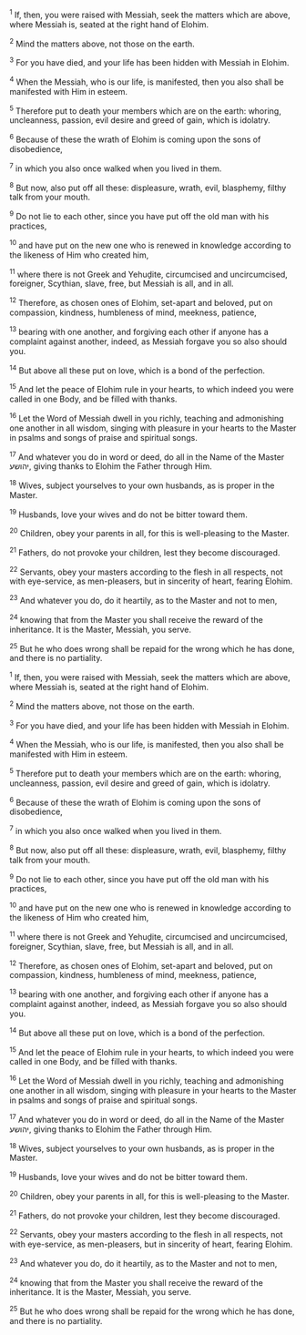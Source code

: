 <sup>1</sup> If, then, you were raised with Messiah, seek the matters which are above, where Messiah is, seated at the right hand of Elohim.

<sup>2</sup> Mind the matters above, not those on the earth.

<sup>3</sup> For you have died, and your life has been hidden with Messiah in Elohim.

<sup>4</sup> When the Messiah, who is our life, is manifested, then you also shall be manifested with Him in esteem.

<sup>5</sup> Therefore put to death your members which are on the earth: whoring, uncleanness, passion, evil desire and greed of gain, which is idolatry.

<sup>6</sup> Because of these the wrath of Elohim is coming upon the sons of disobedience,

<sup>7</sup> in which you also once walked when you lived in them.

<sup>8</sup> But now, also put off all these: displeasure, wrath, evil, blasphemy, filthy talk from your mouth.

<sup>9</sup> Do not lie to each other, since you have put off the old man with his practices,

<sup>10</sup> and have put on the new one who is renewed in knowledge according to the likeness of Him who created him,

<sup>11</sup> where there is not Greek and Yehuḏite, circumcised and uncircumcised, foreigner, Scythian, slave, free, but Messiah is all, and in all.

<sup>12</sup> Therefore, as chosen ones of Elohim, set-apart and beloved, put on compassion, kindness, humbleness of mind, meekness, patience,

<sup>13</sup> bearing with one another, and forgiving each other if anyone has a complaint against another, indeed, as Messiah forgave you so also should you.

<sup>14</sup> But above all these put on love, which is a bond of the perfection.

<sup>15</sup> And let the peace of Elohim rule in your hearts, to which indeed you were called in one Body, and be filled with thanks.

<sup>16</sup> Let the Word of Messiah dwell in you richly, teaching and admonishing one another in all wisdom, singing with pleasure in your hearts to the Master in psalms and songs of praise and spiritual songs.

<sup>17</sup> And whatever you do in word or deed, do all in the Name of the Master יהושע, giving thanks to Elohim the Father through Him.

<sup>18</sup> Wives, subject yourselves to your own husbands, as is proper in the Master.

<sup>19</sup> Husbands, love your wives and do not be bitter toward them.

<sup>20</sup> Children, obey your parents in all, for this is well-pleasing to the Master.

<sup>21</sup> Fathers, do not provoke your children, lest they become discouraged.

<sup>22</sup> Servants, obey your masters according to the flesh in all respects, not with eye-service, as men-pleasers, but in sincerity of heart, fearing Elohim.

<sup>23</sup> And whatever you do, do it heartily, as to the Master and not to men,

<sup>24</sup> knowing that from the Master you shall receive the reward of the inheritance. It is the Master, Messiah, you serve.

<sup>25</sup> But he who does wrong shall be repaid for the wrong which he has done, and there is no partiality.

<sup>1</sup> If, then, you were raised with Messiah, seek the matters which are above, where Messiah is, seated at the right hand of Elohim.

<sup>2</sup> Mind the matters above, not those on the earth.

<sup>3</sup> For you have died, and your life has been hidden with Messiah in Elohim.

<sup>4</sup> When the Messiah, who is our life, is manifested, then you also shall be manifested with Him in esteem.

<sup>5</sup> Therefore put to death your members which are on the earth: whoring, uncleanness, passion, evil desire and greed of gain, which is idolatry.

<sup>6</sup> Because of these the wrath of Elohim is coming upon the sons of disobedience,

<sup>7</sup> in which you also once walked when you lived in them.

<sup>8</sup> But now, also put off all these: displeasure, wrath, evil, blasphemy, filthy talk from your mouth.

<sup>9</sup> Do not lie to each other, since you have put off the old man with his practices,

<sup>10</sup> and have put on the new one who is renewed in knowledge according to the likeness of Him who created him,

<sup>11</sup> where there is not Greek and Yehuḏite, circumcised and uncircumcised, foreigner, Scythian, slave, free, but Messiah is all, and in all.

<sup>12</sup> Therefore, as chosen ones of Elohim, set-apart and beloved, put on compassion, kindness, humbleness of mind, meekness, patience,

<sup>13</sup> bearing with one another, and forgiving each other if anyone has a complaint against another, indeed, as Messiah forgave you so also should you.

<sup>14</sup> But above all these put on love, which is a bond of the perfection.

<sup>15</sup> And let the peace of Elohim rule in your hearts, to which indeed you were called in one Body, and be filled with thanks.

<sup>16</sup> Let the Word of Messiah dwell in you richly, teaching and admonishing one another in all wisdom, singing with pleasure in your hearts to the Master in psalms and songs of praise and spiritual songs.

<sup>17</sup> And whatever you do in word or deed, do all in the Name of the Master יהושע, giving thanks to Elohim the Father through Him.

<sup>18</sup> Wives, subject yourselves to your own husbands, as is proper in the Master.

<sup>19</sup> Husbands, love your wives and do not be bitter toward them.

<sup>20</sup> Children, obey your parents in all, for this is well-pleasing to the Master.

<sup>21</sup> Fathers, do not provoke your children, lest they become discouraged.

<sup>22</sup> Servants, obey your masters according to the flesh in all respects, not with eye-service, as men-pleasers, but in sincerity of heart, fearing Elohim.

<sup>23</sup> And whatever you do, do it heartily, as to the Master and not to men,

<sup>24</sup> knowing that from the Master you shall receive the reward of the inheritance. It is the Master, Messiah, you serve.

<sup>25</sup> But he who does wrong shall be repaid for the wrong which he has done, and there is no partiality.

